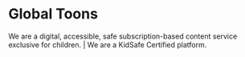 # Global Toons

We are a digital, accessible, safe subscription-based content service exclusive for children. | We are a KidSafe Certified platform.


